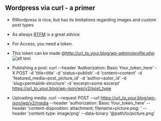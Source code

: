 ## Wordpress via curl - a primer
- RWordpress is nice, but has its limitations regarding images and custom post types
- As always [RTFM](https://developer.wordpress.org/rest-api/) is a great advice
- For Access, you need a token. 
- This token can be made @http://url_to_your.blog/wp-admin/profile.php:
![alt text](/Application_pwd.png "")

- Publishing a post: curl --header 'Authorization: Basic Your_token_here' -X POST -d 'title=title' -d 'status=publish' -d 'content=content' -d 'featured_media=post_picture_id' -d 'author=autor_id' -d 'slug=permalink-structure' -d 'excerpt=some excerpt' https://url_to_your.blog/wp-json/wp/v2/post_type
- Uploading media: curl --request POST --url https://url_to_your.blog/wp-json/wp/v2/media --header 'authorization: Basic Your_token_here' --header 'content-disposition: attachment; filename=picture.png; ' --header 'content-type: image/png' --data-binary '@path/to/picture.png'